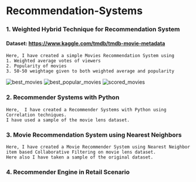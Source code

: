 # Recommendation-Systems
### 1. Weighted Hybrid Technique for Recommendation System
#### Dataset: https://www.kaggle.com/tmdb/tmdb-movie-metadata
```
Here, I have created a simple Movies Recommendation System using 
1. Weighted average votes of viewers
2. Popularity of movies
3. 50-50 weightage given to both weighted average and popularity
```
![best_movies](https://user-images.githubusercontent.com/75041273/131870740-6daba362-b79f-4405-a97e-474e476bd619.png) 
![best_popular_movies](https://user-images.githubusercontent.com/75041273/131870895-f006cd89-8309-43c7-85d8-60d4dcdd5206.png)
![scored_movies](https://user-images.githubusercontent.com/75041273/131871588-6b00b434-84c0-42ff-b5b5-5f28dbfa9c20.png)

### 2. Recommender Systems with Python
```
Here,  I have created a Recommender Systems with Python using Correlation techniques. 
I have used a sample of the movie lens dataset. 
```
### 3. Movie Recommendation System using Nearest Neighbors
```
Here, I have created a Movie Recommender System using Nearest Neighbor item based Collaborative Filtering on movie lens dataset.
Here also I have taken a sample of the original dataset.
```
### 4. Recommender Engine in Retail Scenario
``` Here I have used the concept of Market Basket Analysis for recommending products in Retail domain.
```
